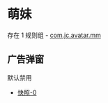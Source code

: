 # 萌妹

存在 1 规则组 - [com.jc.avatar.mm](/src/apps/com.jc.avatar.mm.ts)

## 广告弹窗

默认禁用

- [快照-0](https://i.gkd.li/import/13188475)
